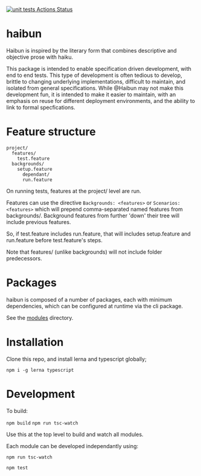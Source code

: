 [![unit tests Actions Status](https://github.com/vid/haibun/workflows/unit-tests/badge.svg)](https://github.com/vid/haibun/actions)

# haibun

Haibun is inspired by the literary form that combines descriptive and objective prose with haiku.

This package is intended to enable specification driven development, with end to end tests. 
This type of development is often tedious to develop, 
brittle to changing underlying implementations,
difficult to maintain, 
and isolated from general specifications.
While @Haibun may not make this development fun, 
it is intended to make it easier to maintain, 
with an emphasis on reuse for different deployment environments,
and the ability to link to formal specfications.


# Feature structure

```
project/
  features/
    test.feature
  backgrounds/
    setup.feature
      dependant/
      run.feature
```

On running tests, features at the project/ level are run. 

Features can use the directive `Backgrounds: <features>` or `Scenarios: <features>` which will prepend comma-separated named features from backgrounds/.
Background features from further 'down' their tree will include previous features.

So, if test.feature includes run.feature, 
that will includes setup.feature and run.feature before test.feature's steps.

Note that features/ (unlike backgrounds) will not include folder predecessors.

# Packages

haibun is composed of a number of packages, 
each with minimum dependencies, 
which can be configured at runtime via the cli package. 

See the [modules](modules) directory.

# Installation

Clone this repo, and install lerna and typescript globally;

  `npm i -g lerna typescript`

  
# Development

To build:

  `npm build`
  `npm run tsc-watch`

Use this at the top level to build and watch all modules.

Each module can be developed independantly using: 

  `npm run tsc-watch` 

  `npm test`

